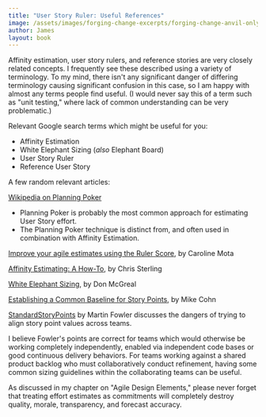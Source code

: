 ```yaml
---
title: "User Story Ruler: Useful References"
image: /assets/images/forging-change-excerpts/forging-change-anvil-only.png
author: James
layout: book
---
```


Affinity estimation, user story rulers, and reference stories are very closely related concepts. I frequently see these described using a variety of terminology. To my mind, there isn't any significant danger of differing terminology causing significant confusion in this case, so I am happy with almost any terms people find useful. (I would never say this of a term such as "unit testing," where lack of common understanding can be very problematic.)

Relevant Google search terms which might be useful for you:

 * Affinity Estimation
 * White Elephant Sizing (*also* Elephant Board)
 * User Story Ruler
 * Reference User Story

A few random relevant articles:

[Wikipedia on Planning Poker](https://en.wikipedia.org/wiki/Planning_poker)
+ Planning Poker is probably the most common approach for estimating User Story effort.
+ The Planning Poker technique is distinct from, and often used in combination with Affinity Estimation.

[Improve your agile estimates using the Ruler Score](http://blog.plataformatec.com.br/2014/04/improve-your-agile-estimates-using-the-ruler-score/), by Caroline Mota

[Affinity Estimating: A How-To](http://www.gettingagile.com/2008/07/04/affinity-estimating-a-how-to/), by Chris Sterling

[White Elephant Sizing](https://www.tastycupcakes.org/2009/09/sizing-game/), by Don McGreal

[Establishing a Common Baseline for Story Points](https://www.mountaingoatsoftware.com/blog/establishing-a-common-baseline-for-story-points), by Mike Cohn

[StandardStoryPoints](https://martinfowler.com/bliki/StandardStoryPoints.html) by Martin Fowler discusses the dangers of trying to align story point values across teams.

I believe Fowler's points are correct for teams which would otherwise be working completely independently, enabled via independent code bases or good continuous delivery behaviors. For teams working against a shared product backlog who must collaboratively conduct refinement, having some common sizing guidelines within the collaborating teams can be useful.

As discussed in my chapter on "Agile Design Elements," please never forget that treating effort estimates as commitments will completely destroy quality, morale, transparency, and forecast accuracy.
